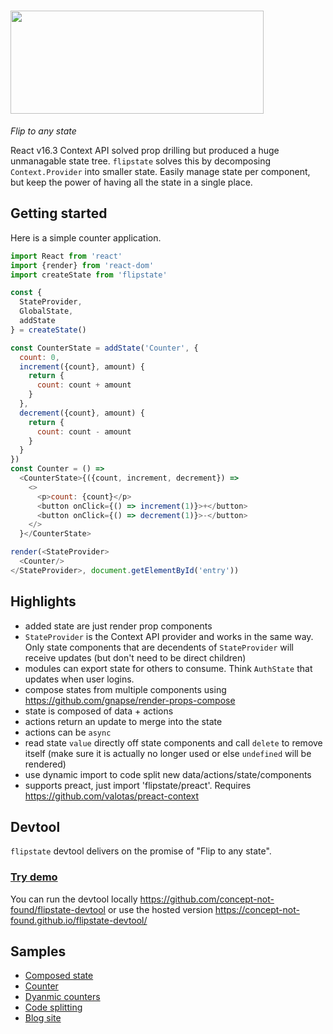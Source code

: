 # <img src="https://cdn.rawgit.com/concept-not-found/flipstate/7fee6a9c/logo/mono-black.svg" width="405" height="165"/>

*Flip to any state*

React v16.3 Context API solved prop drilling but produced a huge unmanagable state tree. `flipstate` solves this by decomposing `Context.Provider` into smaller state. Easily manage state per component, but keep the power of having all the state in a single place.

Getting started
---------------
Here is a simple counter application.
```js
import React from 'react'
import {render} from 'react-dom'
import createState from 'flipstate'

const {
  StateProvider,
  GlobalState,
  addState
} = createState()

const CounterState = addState('Counter', {
  count: 0,
  increment({count}, amount) {
    return {
      count: count + amount
    }
  },
  decrement({count}, amount) {
    return {
      count: count - amount
    }
  }
})
const Counter = () =>
  <CounterState>{({count, increment, decrement}) =>
    <>
      <p>count: {count}</p>
      <button onClick={() => increment(1)}>+</button>
      <button onClick={() => decrement(1)}>-</button>
    </>
  }</CounterState>

render(<StateProvider>
  <Counter/>
</StateProvider>, document.getElementById('entry'))
```

Highlights
----------
 * added state are just render prop components
 * `StateProvider` is the Context API provider and works in the same way. Only state components that are decendents of `StateProvider` will receive updates (but don't need to be direct children)
 * modules can export state for others to consume. Think `AuthState` that updates when user logins.
 * compose states from multiple components using https://github.com/gnapse/render-props-compose
 * state is composed of data + actions
 * actions return an update to merge into the state
 * actions can be `async`
 * read state `value` directly off state components and call `delete` to remove itself (make sure it is actually no longer used or else `undefined` will be rendered)
 * use dynamic import to code split new data/actions/state/components
 * supports preact, just import 'flipstate/preact'. Requires https://github.com/valotas/preact-context

Devtool
-------
`flipstate` devtool delivers on the promise of "Flip to any state".

### [Try demo](https://concept-not-found.github.io/flipstate-devtool/iframe/https%3A%2F%2Fconcept-not-found.github.io%2Fflipstate-samples%2Fcomposed-state%2F)

You can run the devtool locally https://github.com/concept-not-found/flipstate-devtool or use the hosted version https://concept-not-found.github.io/flipstate-devtool/

Samples
-------
 * [Composed state](https://codesandbox.io/s/zwkxqj1xnm)
 * [Counter](https://codesandbox.io/s/rro76qy63m)
 * [Dyanmic counters](https://codesandbox.io/s/43ykljoy37)
 * [Code splitting](https://codesandbox.io/s/pwk9kwl2nm)
 * [Blog site](https://codesandbox.io/s/52rm8lovv4)
